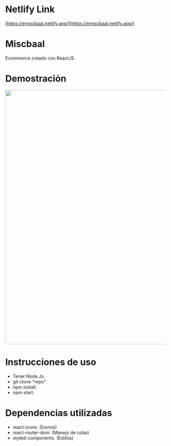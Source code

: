 # Netlify Link

[https://emiscbaal.netlify.app/](https://emiscbaal.netlify.app/)

# Miscbaal

Ecommerce creado con ReactJS.

# Demostración

<img src="https://media.giphy.com/media/idIA8pur97Yo3rrzd8/giphy.gif" width="800px" />

# Instrucciones de uso

- Tener Node.Js.
- git clone "repo".
- npm install.
- npm start.

# Dependencias utilizadas

- react-icons. (Íconos)
- react-router-dom. (Manejo de rutas)
- styled-components. (Estilos)
